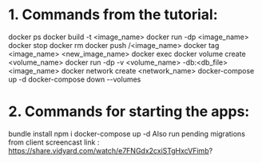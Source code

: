 # 1. Commands from the tutorial:
   docker ps
   docker build -t <image_name>
   docker run -dp <port> <image_name>
   docker stop <id>
   docker rm <id>
   docker push <user>/<image_name>
   docker tag <image_name> <new_image_name>
   docker exec <id>
   docker volume create <volume_name>
   docker run -dp <port> -v <volume_name> -db:<db_file> <image_name>
   docker network create <network_name>
   docker-compose up -d
   docker-compose down --volumes

# 2. Commands for starting the apps:
   bundle install
   npm i
   docker-compose up -d
   Also run pending migrations from client
   screencast link : https://share.vidyard.com/watch/e7FNGdx2cxiSTgHxcVFimb?
